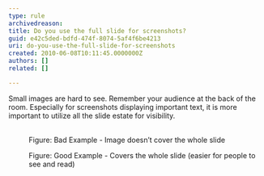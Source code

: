 ```yaml
---
type: rule
archivedreason: 
title: Do you use the full slide for screenshots?
guid: e42c5ded-bdfd-474f-8074-5af4f6be4213
uri: do-you-use-the-full-slide-for-screenshots
created: 2010-06-08T10:11:45.0000000Z
authors: []
related: []

---
```



Small images are hard to see. Remember your audience at the back of the room. Especially for screenshots displaying important text, it is more important to utilize all the slide estate for visibility. 
<br><excerpt class='endintro'></excerpt><br>

  <dl>
    <dt><img alt="" class="ms-rteCustom-ImageArea" src="/Communication/RulesToBetterPowerpointPresentations/PublishingImages/badSmall.jpg" /> </dt>
    <dd class="ms-rteCustom-FigureBad">Figure&#58; Bad Example - Image doesn’t cover the whole slide </dd>
</dl>
<dl>
    <dt><img alt="" class="ms-rteCustom-ImageArea" src="/Communication/RulesToBetterPowerpointPresentations/PublishingImages/goodbig.jpg" /> </dt>
    <dd class="ms-rteCustom-FigureGood">Figure&#58; Good Example - Covers the whole slide (easier for people to see and read) </dd>
</dl>



